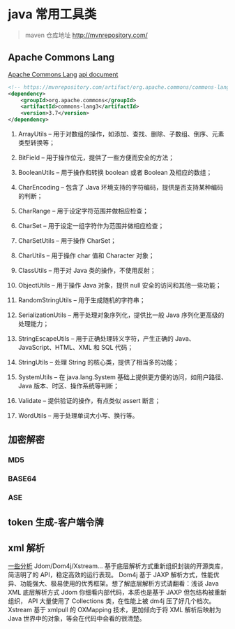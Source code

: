 # java 常用工具类

> maven 仓库地址 http://mvnrepository.com/

## Apache Commons Lang

[Apache Commons Lang](http://mvnrepository.com/artifact/org.apache.commons/commons-lang3)
[api document](http://commons.apache.org/proper/commons-lang/javadocs/api-3.7/index.html)

```xml
<!-- https://mvnrepository.com/artifact/org.apache.commons/commons-lang3 -->
<dependency>
    <groupId>org.apache.commons</groupId>
    <artifactId>commons-lang3</artifactId>
    <version>3.7</version>
</dependency>
```

1.  ArrayUtils – 用于对数组的操作，如添加、查找、删除、子数组、倒序、元素类型转换等；

2.  BitField – 用于操作位元，提供了一些方便而安全的方法；

3.  BooleanUtils – 用于操作和转换 boolean 或者 Boolean 及相应的数组；

4.  CharEncoding – 包含了 Java 环境支持的字符编码，提供是否支持某种编码的判断；

5.  CharRange – 用于设定字符范围并做相应检查；

6.  CharSet – 用于设定一组字符作为范围并做相应检查；

7.  CharSetUtils – 用于操作 CharSet；

8.  CharUtils – 用于操作 char 值和 Character 对象；

9.  ClassUtils – 用于对 Java 类的操作，不使用反射；

10. ObjectUtils – 用于操作 Java 对象，提供 null 安全的访问和其他一些功能；

11. RandomStringUtils – 用于生成随机的字符串；

12. SerializationUtils – 用于处理对象序列化，提供比一般 Java 序列化更高级的处理能力；

13. StringEscapeUtils – 用于正确处理转义字符，产生正确的 Java、JavaScript、HTML、XML 和 SQL 代码；

14. StringUtils – 处理 String 的核心类，提供了相当多的功能；

15. SystemUtils – 在 java.lang.System 基础上提供更方便的访问，如用户路径、Java 版本、时区、操作系统等判断；

16. Validate – 提供验证的操作，有点类似 assert 断言；

17. WordUtils – 用于处理单词大小写、换行等。

## 加密解密

### MD5

### BASE64

### ASE

## token 生成-客户端令牌

## xml 解析

[一些分析](https://www.cnblogs.com/java-class/p/6901910.html)
Jdom/Dom4j/Xstream... 基于底层解析方式重新组织封装的开源类库，简洁明了的 API，稳定高效的运行表现。
Dom4j 基于 JAXP 解析方式，性能优异、功能强大、极易使用的优秀框架。想了解底层解析方式请翻看：浅谈 Java XML 底层解析方式
Jdom 你细看内部代码，本质也是基于 JAXP 但包结构被重新组织， API 大量使用了 Collections 类，在性能上被 dm4j 压了好几个档次。
Xstream 基于 xmlpull 的 OXMapping 技术，更加倾向于将 XML 解析后映射为 Java 世界中的对象，等会在代码中会看的很清楚。
